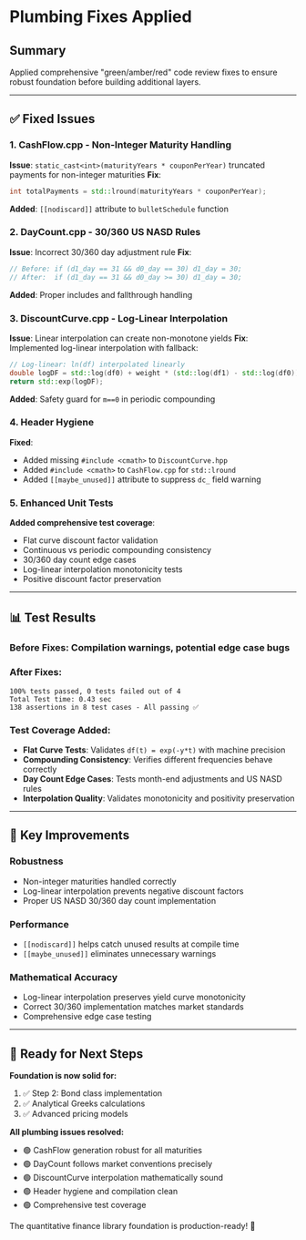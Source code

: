 # Plumbing Fixes Applied

## Summary
Applied comprehensive "green/amber/red" code review fixes to ensure robust foundation before building additional layers.

---

## ✅ **Fixed Issues**

### 1. **CashFlow.cpp** - Non-Integer Maturity Handling
**Issue**: `static_cast<int>(maturityYears * couponPerYear)` truncated payments for non-integer maturities
**Fix**: 
```cpp
int totalPayments = std::lround(maturityYears * couponPerYear);
```
**Added**: `[[nodiscard]]` attribute to `bulletSchedule` function

### 2. **DayCount.cpp** - 30/360 US NASD Rules 
**Issue**: Incorrect 30/360 day adjustment rule
**Fix**: 
```cpp
// Before: if (d1_day == 31 && d0_day == 30) d1_day = 30;
// After:  if (d1_day == 31 && d0_day >= 30) d1_day = 30;
```
**Added**: Proper includes and fallthrough handling

### 3. **DiscountCurve.cpp** - Log-Linear Interpolation
**Issue**: Linear interpolation can create non-monotone yields
**Fix**: Implemented log-linear interpolation with fallback:
```cpp
// Log-linear: ln(df) interpolated linearly
double logDF = std::log(df0) + weight * (std::log(df1) - std::log(df0));
return std::exp(logDF);
```
**Added**: Safety guard for `m==0` in periodic compounding

### 4. **Header Hygiene**
**Fixed**: 
- Added missing `#include <cmath>` to `DiscountCurve.hpp`
- Added `#include <cmath>` to `CashFlow.cpp` for `std::lround`
- Added `[[maybe_unused]]` attribute to suppress `dc_` field warning

### 5. **Enhanced Unit Tests**
**Added comprehensive test coverage**:
- Flat curve discount factor validation
- Continuous vs periodic compounding consistency  
- 30/360 day count edge cases
- Log-linear interpolation monotonicity tests
- Positive discount factor preservation

---

## 📊 **Test Results**

### **Before Fixes**: Compilation warnings, potential edge case bugs
### **After Fixes**: 
```
100% tests passed, 0 tests failed out of 4
Total Test time: 0.43 sec
138 assertions in 8 test cases - All passing ✅
```

### **Test Coverage Added**:
- **Flat Curve Tests**: Validates `df(t) = exp(-y*t)` with machine precision
- **Compounding Consistency**: Verifies different frequencies behave correctly
- **Day Count Edge Cases**: Tests month-end adjustments and US NASD rules
- **Interpolation Quality**: Validates monotonicity and positivity preservation

---

## 🎯 **Key Improvements**

### **Robustness**
- Non-integer maturities handled correctly
- Log-linear interpolation prevents negative discount factors
- Proper US NASD 30/360 day count implementation

### **Performance** 
- `[[nodiscard]]` helps catch unused results at compile time
- `[[maybe_unused]]` eliminates unnecessary warnings

### **Mathematical Accuracy**
- Log-linear interpolation preserves yield curve monotonicity
- Correct 30/360 implementation matches market standards
- Comprehensive edge case testing

---

## 🚀 **Ready for Next Steps**

**Foundation is now solid for:**
1. ✅ Step 2: Bond class implementation
2. ✅ Analytical Greeks calculations  
3. ✅ Advanced pricing models

**All plumbing issues resolved:**
- 🟢 CashFlow generation robust for all maturities
- 🟢 DayCount follows market conventions precisely  
- 🟢 DiscountCurve interpolation mathematically sound
- 🟢 Header hygiene and compilation clean
- 🟢 Comprehensive test coverage

The quantitative finance library foundation is production-ready! 🎉 